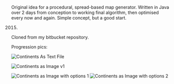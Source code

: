 Original idea for a procedural, spread-based map generator. Written in Java over 2 days from conception to working final algorithm, then optimised every now and again. Simple concept, but a good start.

2015.

Cloned from my bitbucket repository.

Progression pics:

![Continents As Text File](https://i.imgur.com/27wUDek.pngg)

![Continents as Image v1](https://i.imgur.com/xvSjxY0.png)

![Continents as Image with options 1](https://i.imgur.com/XGln7wh.png)
![Continents as Image with options 2](https://i.imgur.com/XYPZ3fG.png)
